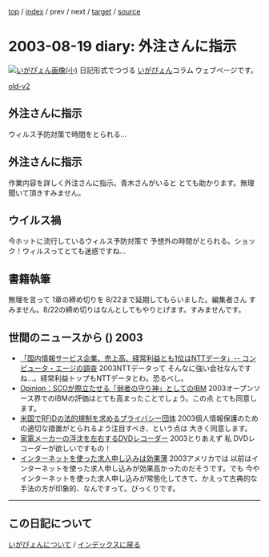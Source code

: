 [top](https://igapyon.github.io/diary/) 
 / [index](https://igapyon.github.io/diary/2003/index.html) 
 / prev 
 / next 
 / [target](https://igapyon.github.io/diary/2003/ig030819.html) 
 / [source](https://github.com/igapyon/diary/blob/gh-pages/2003/ig030819.html.src.md) 

2003-08-19 diary: 外注さんに指示
=====================================================================================================
[![いがぴょん画像(小)](https://igapyon.github.io/diary/images/iga200306s.jpg "いがぴょん")](https://igapyon.github.io/diary/memo/memoigapyon.html) 日記形式でつづる [いがぴょん](https://igapyon.github.io/diary/memo/memoigapyon.html)コラム ウェブページです。

[old-v2](ig030819-orig.html)

## 外注さんに指示

ウィルス予防対策で時間をとられる…


## 外注さんに指示

作業内容を詳しく外注さんに指示。青木さんがいると とても助かります。無理聞いて頂きすみません。

## ウイルス禍

今ホットに流行しているウィルス予防対策で 予想外の時間がとられる。ショック！ウィルスってとても迷惑ですね…

## 書籍執筆

無理を言って 1章の締め切りを 8/22まで延期してもらいました。編集者さん すみません。8/22の締め切りはなんとしてもやりとげます。すみませんです。

## 世間のニュースから () 2003

* [「国内情報サービス企業、売上高、経常利益とも1位はNTTデータ」-- コンピュータ・エージの調査](http://japan.cnet.com/news/ent/story/0,2000047623,20060447,00.htm)  2003NTTデータって そんなに強い会社なんですね…。経常利益トップもNTTデータとわ。恐るべし。
* [Opinion：SCOが際立たせる「弱者の守り神」としてのIBM](http://www.zdnet.co.jp/enterprise/0308/18/epn25.html)  2003オープンソース界でのIBMの評価はとても高まったことでしょう。この点 とても同意します。
* [米国でRFIDの法的規制を求めるプライバシー団体](http://japan.cnet.com/news/ebiz/story/0,2000047658,20060474,00.htm)  2003個人情報保護のための適切な措置がとられるよう注目すべき、という点は 大きく同意します。
* [家電メーカーの浮沈を左右するDVDレコーダー](http://japan.cnet.com/column/market/story/0,2000047993,20060448,00.htm)  2003とりあえず 私 DVDレコーダーが欲しいですもの！
* [インターネットを使った求人申し込みは効果薄](http://japan.cnet.com/news/media/story/0,2000047715,20060461,00.htm)  2003アメリカでは 以前はインターネットを使った求人申し込みが効果高かったのだそうです。でも 今や インターネットを使った求人申し込みが常態化してきて、かえって古典的な手法の方が印象的、なんですって。びっくりです。

----------------------------------------------------------------------------------------------------

## この日記について
[いがぴょんについて](https://igapyon.github.io/diary/memo/memoigapyon.html) / [インデックスに戻る](https://igapyon.github.io/diary/idxall.html)
